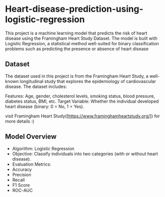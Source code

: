 # Heart-disease-prediction-using-logistic-regression

This project is a machine learning model that predicts the risk of heart disease using the Framingham Heart Study Dataset. The model is built with Logistic Regression, a statistical method well-suited for binary classification problems such as predicting the presence or absence of heart disease

## Dataset
The dataset used in this project is from the Framingham Heart Study, a well-known longitudinal study that explores the epidemiology of cardiovascular disease. The dataset includes:

Features: Age, gender, cholesterol levels, smoking status, blood pressure, diabetes status, BMI, etc.
Target Variable: Whether the individual developed heart disease (binary: 0 = No, 1 = Yes).

visit Framingham Heart Study([https://www.framinghamheartstudy.org/]) for more details :)

## Model Overview

- Algorithm: Logistic Regression
- Objective: Classify individuals into two categories (with or without heart disease).
- Evaluation Metrics:
- Accuracy
- Precision
- Recall
- F1 Score
- ROC-AUC
